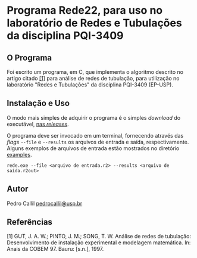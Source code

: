 Programa Rede22, para uso no laboratório de Redes e Tubulações da disciplina PQI-3409
=====================================================================================

O Programa
----------

Foi escrito um programa, em C, que implementa o algoritmo descrito no artigo
citado [[1]](#1) para análise de redes de tubulação, para utilização no
laboratório "Redes e Tubulações" da disciplina PQI-3409 (EP-USP).

Instalação e Uso
----------------

O modo mais simples de adquirir o programa é o simples _download_ do executável,
[nas _releases_](https://github.com/pedro-callil/rede22/releases/tag/v0.0.0).

O programa deve ser invocado em um terminal, fornecendo através das _flags_
`--file` e `--results` os arquivos de entrada e saída, respectivamente.
Alguns exemplos de arquivos de entrada estão mostrados no diretório
[examples](https://github.com/pedro-callil/rede22/tree/main/examples).

```
rede.exe --file <arquivo de entrada.r2> --results <arquivo de saída.r2out>
```

Autor
-----

Pedro Callil <pedrocallil@usp.br>

Referências
-----------

<a id="1">[1]</a>
GUT, J. A. W.; PINTO, J. M.; SONG, T. W. Análise de redes de tubulação:
Desenvolvimento de instalação experimental e modelagem matemática. In: Anais da
COBEM 97. Bauru: [s.n.], 1997.


